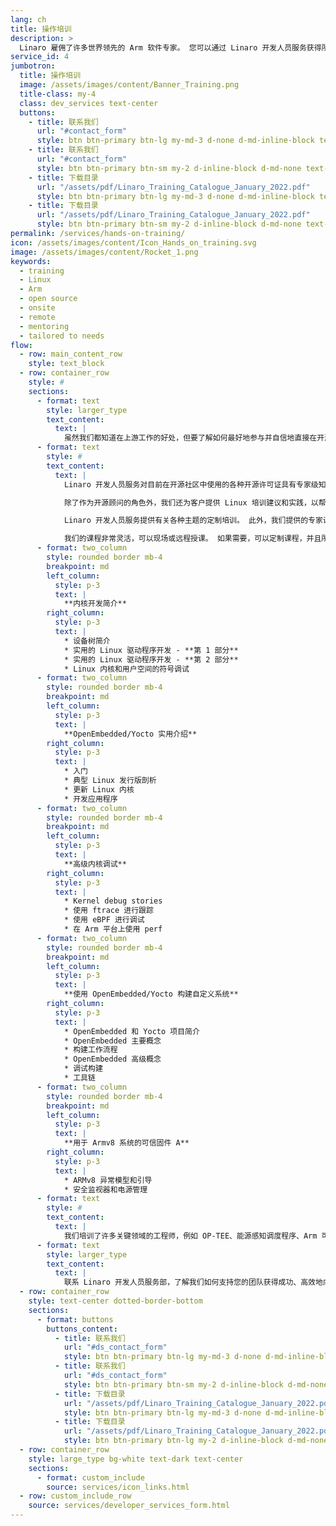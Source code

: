 ```yaml
---
lang: ch
title: 操作培训
description: >
  Linaro 雇佣了许多世界领先的 Arm 软件专家。 您可以通过 Linaro 开发人员服务获得所有这些专业知识。
service_id: 4
jumbotron:
  title: 操作培训
  image: /assets/images/content/Banner_Training.png
  title-class: my-4
  class: dev_services text-center
  buttons:
    - title: 联系我们
      url: "#contact_form"
      style: btn btn-primary btn-lg my-md-3 d-none d-md-inline-block text-uppercase ds_contact_form_btn
    - title: 联系我们
      url: "#contact_form"
      style: btn btn-primary btn-sm my-2 d-inline-block d-md-none text-uppercase ds_contact_form_btn
    - title: 下载目录
      url: "/assets/pdf/Linaro_Training_Catalogue_January_2022.pdf"
      style: btn btn-primary btn-lg my-md-3 d-none d-md-inline-block text-uppercase
    - title: 下载目录
      url: "/assets/pdf/Linaro_Training_Catalogue_January_2022.pdf"
      style: btn btn-primary btn-sm my-2 d-inline-block d-md-none text-uppercase
permalink: /services/hands-on-training/
icon: /assets/images/content/Icon_Hands_on_training.svg
image: /assets/images/content/Rocket_1.png
keywords:
  - training
  - Linux
  - Arm
  - open source
  - onsite
  - remote
  - mentoring
  - tailored to needs
flow:
  - row: main_content_row
    style: text_block
  - row: container_row
    style: #
    sections:
      - format: text
        style: larger_type
        text_content:
          text: |
            虽然我们都知道在上游工作的好处，但要了解如何最好地参与并自信地直接在开源社区工作可能需要时间。 自 2010 年以来，Linaro 一直在推动 Arm 上的开源软件开发。 因此，我们精通与开源社区的合作。
      - format: text
        style: #
        text_content:
          text: |
            Linaro 开发人员服务对目前在开源社区中使用的各种开源许可证具有专家级知识，并且可以提供许可证审核和建议，以帮助公司消除风险并转向合规性。 我们在提交给社区之前审查客户的代码有丰富的经验，以促进更快的接受。 我们的首要任务是确保公司从最好的开源软件中受益。

            除了作为开源顾问的角色外，我们还为客户提供 Linux 培训建议和实践，以帮助他们显着改善与开源社区的工作关系并成功实现他们的目标。

            Linaro 开发人员服务提供有关各种主题的定制培训。 此外，我们提供的专家讲师是现实世界的工程师，并且是提供 Linux 和 Arm 技术实践培训的专家。

            我们的课程非常灵活，可以现场或远程授课。 如果需要，可以定制课程，并且所有培训模块的结构都可以满足您团队的要求。 除了动手培训，我们还可以提供指导。 这些课程融合了许多新兴技术以及最新的最佳实践。 主题包括：
      - format: two_column
        style: rounded border mb-4
        breakpoint: md
        left_column:
          style: p-3
          text: |
            **内核开发简介**
        right_column:
          style: p-3
          text: |
            * 设备树简介
            * 实用的 Linux 驱动程序开发 - **第 1 部分**
            * 实用的 Linux 驱动程序开发 - **第 2 部分**
            * Linux 内核和用户空间的符号调试
      - format: two_column
        style: rounded border mb-4
        breakpoint: md
        left_column:
          style: p-3
          text: |
            **OpenEmbedded/Yocto 实用介绍**
        right_column:
          style: p-3
          text: |
            * 入门
            * 典型 Linux 发行版剖析
            * 更新 Linux 内核
            * 开发应用程序
      - format: two_column
        style: rounded border mb-4
        breakpoint: md
        left_column:
          style: p-3
          text: |
            **高级内核调试**
        right_column:
          style: p-3
          text: |
            * Kernel debug stories
            * 使用 ftrace 进行跟踪
            * 使用 eBPF 进行调试
            * 在 Arm 平台上使用 perf
      - format: two_column
        style: rounded border mb-4
        breakpoint: md
        left_column:
          style: p-3
          text: |
            **使用 OpenEmbedded/Yocto 构建自定义系统**
        right_column:
          style: p-3
          text: |
            * OpenEmbedded 和 Yocto 项目简介
            * OpenEmbedded 主要概念
            * 构建工作流程
            * OpenEmbedded 高级概念
            * 调试构建
            * 工具链
      - format: two_column
        style: rounded border mb-4
        breakpoint: md
        left_column:
          style: p-3
          text: |
            **用于 Armv8 系统的可信固件 A**
        right_column:
          style: p-3
          text: |
            * ARMv8 异常模型和引导
            * 安全监视器和电源管理
      - format: text
        style: #
        text_content:
          text: |
            我们培训了许多关键领域的工程师，例如 OP-TEE、能源感知调度程序、Arm 可信固件、电源管理和开源开发等等。
      - format: text
        style: larger_type
        text_content:
          text: |
            联系 Linaro 开发人员服务部，了解我们如何支持您的团队获得成功、高效地向未来产品上游发展的技能。
  - row: container_row
    style: text-center dotted-border-bottom
    sections:
      - format: buttons
        buttons_content:
          - title: 联系我们
            url: "#ds_contact_form"
            style: btn btn-primary btn-lg my-md-3 d-none d-md-inline-block ds_contact_form_btn
          - title: 联系我们
            url: "#ds_contact_form"
            style: btn btn-primary btn-sm my-2 d-inline-block d-md-none ds_contact_form_btn
          - title: 下载目录
            url: "/assets/pdf/Linaro_Training_Catalogue_January_2022.pdf"
            style: btn btn-primary btn-lg my-md-3 d-none d-md-inline-block
          - title: 下载目录
            url: "/assets/pdf/Linaro_Training_Catalogue_January_2022.pdf"
            style: btn btn-primary btn-lg my-2 d-inline-block d-md-none
  - row: container_row
    style: large_type bg-white text-dark text-center
    sections:
      - format: custom_include
        source: services/icon_links.html
  - row: custom_include_row
    source: services/developer_services_form.html
---
```

